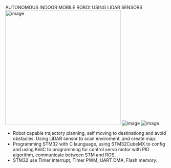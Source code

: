   AUTONOMOUS INDOOR MOBILE ROBOt USING LIDAR SENSORS
<img width="360" alt="image" src="https://github.com/user-attachments/assets/97e711e3-006b-4dfa-b498-16a4c6ba154a">
![image](https://github.com/user-attachments/assets/aa159d34-8bd1-41bd-8d9a-e2d2e6ee132b)
![image](https://github.com/user-attachments/assets/7871d7ba-3bf3-4198-8128-ef09a27bc11e)


- Robot capable trajectory planning, self moving to destinationg and avoid obstacles. Using LiDAR sensor to scan enviroment, and create map.
- Programming STM32 with C launguage, using STM32CubeMX to config and using KeilC to programming for control servo motor with PID algorithm, communicate between STM and ROS.
- STM32 use Timer interrupt, Timer PWM, UART DMA, Flash memory.
